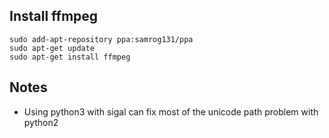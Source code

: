 ## Install ffmpeg
```
sudo add-apt-repository ppa:samrog131/ppa
sudo apt-get update
sudo apt-get install ffmpeg
```

## Notes
- Using python3 with sigal can fix most of the unicode path problem with python2
